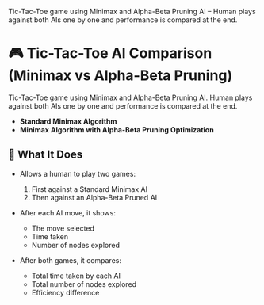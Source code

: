 Tic-Tac-Toe game using Minimax and Alpha-Beta Pruning AI – Human plays against both AIs one by one and performance is compared at the end.

# 🎮 Tic-Tac-Toe AI Comparison (Minimax vs Alpha-Beta Pruning)

Tic-Tac-Toe game using Minimax and Alpha-Beta Pruning AI. Human plays against both AIs one by one and performance is compared at the end.

- **Standard Minimax Algorithm**
- **Minimax Algorithm with Alpha-Beta Pruning Optimization**

## 🧠 What It Does

- Allows a human to play two games:
  1. First against a Standard Minimax AI
  2. Then against an Alpha-Beta Pruned AI

- After each AI move, it shows:
  - The move selected
  - Time taken
  - Number of nodes explored

- After both games, it compares:
  - Total time taken by each AI
  - Total number of nodes explored
  - Efficiency difference

